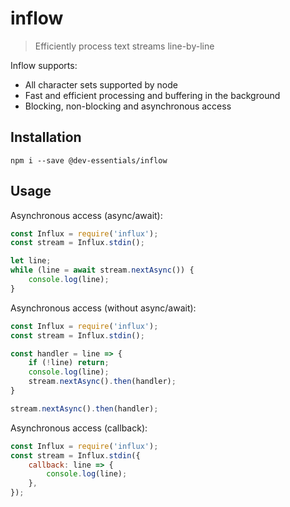 # inflow
> Efficiently process text streams line-by-line

Inflow supports:
- All character sets supported by node
- Fast and efficient processing and buffering in the background
- Blocking, non-blocking and asynchronous access

## Installation

`npm i --save @dev-essentials/inflow`

## Usage

Asynchronous access (async/await):
```js
const Influx = require('influx');
const stream = Influx.stdin();

let line;
while (line = await stream.nextAsync()) {
    console.log(line);
}
```

Asynchronous access (without async/await):
```js
const Influx = require('influx');
const stream = Influx.stdin();

const handler = line => {
    if (!line) return;
    console.log(line);
    stream.nextAsync().then(handler);
}

stream.nextAsync().then(handler);
```

Asynchronous access (callback):
```js
const Influx = require('influx');
const stream = Influx.stdin({
    callback: line => {
        console.log(line);
    },
});
```